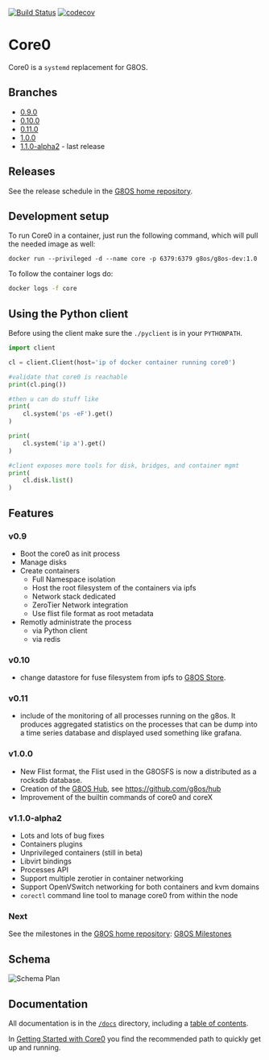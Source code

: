 
[![Build Status](https://travis-ci.org/g8os/core0.svg?branch=master)](https://travis-ci.org/g8os/core0)
[![codecov](https://codecov.io/gh/g8os/core0/branch/master/graph/badge.svg)](https://codecov.io/gh/g8os/core0)

# Core0

Core0 is a `systemd` replacement for G8OS.

## Branches

- [0.9.0](https://github.com/g8os/core0/tree/0.9.0)
- [0.10.0](https://github.com/g8os/core0/tree/0.10.0)
- [0.11.0](https://github.com/g8os/core0/tree/0.11.0)
- [1.0.0](https://github.com/g8os/core0/tree/1.0.0)
- [1.1.0-alpha2](https://github.com/g8os/core0/tree/1.1.0-alpha) - last release

## Releases

See the release schedule in the [G8OS home repository](https://github.com/g8os/home).

## Development setup

To run Core0 in a container, just run the following command, which will pull the needed image as well:

```
docker run --privileged -d --name core -p 6379:6379 g8os/g8os-dev:1.0
```

To follow the container logs do:
```bash
docker logs -f core
```

## Using the Python client

Before using the client make sure the `./pyclient` is in your `PYTHONPATH`.

```python
import client

cl = client.Client(host='ip of docker container running core0')

#validate that core0 is reachable
print(cl.ping())

#then u can do stuff like
print(
    cl.system('ps -eF').get()
)

print(
    cl.system('ip a').get()
)

#client exposes more tools for disk, bridges, and container mgmt
print(
    cl.disk.list()
)
```

## Features

### v0.9
- Boot the core0 as init process
- Manage disks
- Create containers
  - Full Namespace isolation
  - Host the root filesystem of the containers via ipfs
  - Network stack dedicated
  - ZeroTier Network integration
  - Use flist file format as root metadata
- Remotly administrate the process
  - via Python client
  - via redis

### v0.10
- change datastore for fuse filesystem from ipfs to [G8OS Store](https://github.com/g8os/stor).

### v0.11
- include of the monitoring of all processes running on the g8os.
  It produces aggregated statistics on the processes that can be dump into a time series database and displayed used something like grafana.

### v1.0.0
- New Flist format, the Flist used in the G8OSFS is now a distributed as a rocksdb database.
- Creation of the [G8OS Hub](https://github.com/g8os/core0/tree/1.0.0), see https://github.com/g8os/hub
- Improvement of the builtin commands of core0 and coreX

### v1.1.0-alpha2
- Lots and lots of bug fixes
- Containers plugins
- Unprivileged containers (still in beta)
- Libvirt bindings
- Processes API
- Support multiple zerotier in container networking
- Support OpenVSwitch networking for both containers and kvm domains
- `corectl` command line tool to manage core0 from within the node

### Next

See the milestones in the [G8OS home repository](https://github.com/g8os/home): [G8OS Milestones](https://github.com/g8os/home/tree/master/milestones)

## Schema
![Schema Plan](specs/schema.png)

## Documentation

All documentation is in the [`/docs`](./docs) directory, including a [table of contents](/docs/SUMMARY.md).

In [Getting Started with Core0](/docs/gettingstarted/gettingstarted.md) you find the recommended path to quickly get up and running.
